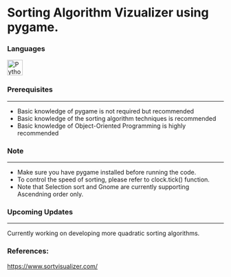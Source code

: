 # Sorting Algorithm Vizualizer using pygame.

### Languages
<p align="left">
<a href="https://www.python.org/" target="_blank" rel="noreferrer"><img src="https://raw.githubusercontent.com/danielcranney/readme-generator/main/public/icons/skills/python-colored.svg" width="36" height="36" alt="Python" /></a>
</p>

### Prerequisites
-----------------
* Basic knowledge of pygame is not required but recommended 
* Basic knowledge of the sorting algorithm techniques is recommended
* Basic knowledge of Object-Oriented Programming is highly recommended

### Note
-----------------
* Make sure you have pygame installed before running the code.
* To control the speed of sorting, please refer to clock.tick() function.
* Note that Selection sort and Gnome are currently supporting Ascendning order only.

### Upcoming Updates
-----------------
Currently working on developing more quadratic sorting algorithms.

### References:
https://www.sortvisualizer.com/
